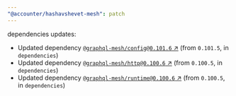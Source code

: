 ```yaml
---
"@accounter/hashavshevet-mesh": patch
---
```

dependencies updates:
  - Updated dependency [`@graphql-mesh/config@0.101.6` ↗︎](https://www.npmjs.com/package/@graphql-mesh/config/v/0.101.6) (from `0.101.5`, in `dependencies`)
  - Updated dependency [`@graphql-mesh/http@0.100.6` ↗︎](https://www.npmjs.com/package/@graphql-mesh/http/v/0.100.6) (from `0.100.5`, in `dependencies`)
  - Updated dependency [`@graphql-mesh/runtime@0.100.6` ↗︎](https://www.npmjs.com/package/@graphql-mesh/runtime/v/0.100.6) (from `0.100.5`, in `dependencies`)
